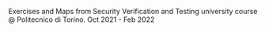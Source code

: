 Exercises and Maps from Security Verification and Testing university course @ Politecnico di Torino. Oct 2021 - Feb 2022
